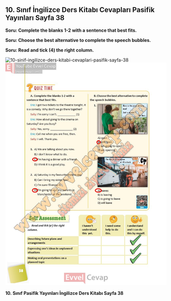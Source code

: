 ## 10. Sınıf İngilizce Ders Kitabı Cevapları Pasifik Yayınları Sayfa 38

**Soru: Complete the blanks 1-2 with a sentence that best fits.**

**Soru: Choose the best alternative to complete the speech bubbles.**

**Soru: Read and tick (4) the right** **column.**

![10-sinif-ingilizce-ders-kitabi-cevaplari-pasifik-sayfa-38]()![10-sinif-ingilizce-ders-kitabi-cevaplari-pasifik-sayfa-38](./image1.webp)

**10. Sınıf Pasifik Yayınları İngilizce Ders Kitabı Sayfa 38**